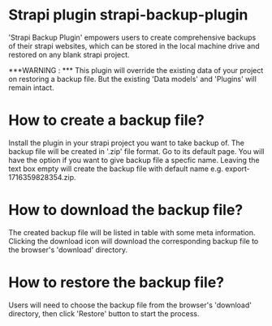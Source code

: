 # Strapi plugin strapi-backup-plugin
'Strapi Backup Plugin' empowers users to create comprehensive backups of their strapi websites, which can be stored in the local machine drive and restored on any blank strapi project.

***WARNING : ***
This plugin will override the existing data of your project on restoring a backup file.
But the existing 'Data models' and 'Plugins' will remain intact.

# How to create a backup file?
Install the plugin in your strapi project you want to take backup of. The backup file will be created in '.zip' file format. Go to its default page. You will have the option if you want to give backup file a specfic name. Leaving the text box empty will create the backup file with default name e.g. export-1716359828354.zip.

# How to download the backup file?
The created backup file will be listed in table with some meta information. Clicking the download icon will download the corresponding backup file to the browser's 'download' directory. 

# How to restore the backup file?
Users will need to choose the backup file from the browser's 'download' directory, then click 'Restore' button to start the process.
